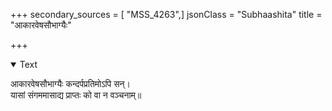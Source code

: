 +++
secondary_sources = [ "MSS_4263",]
jsonClass = "Subhaashita"
title = "आकारवेषसौभाग्यैः"

+++

<details open><summary>Text</summary>

आकारवेषसौभाग्यैः कन्दर्पप्रतिमोऽपि सन्।  
यासां संगममासाद्य प्राप्तः को वा न वञ्चनाम्॥
</details>
